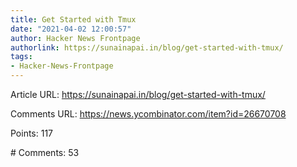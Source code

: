 ```yaml
---
title: Get Started with Tmux
date: "2021-04-02 12:00:57"
author: Hacker News Frontpage
authorlink: https://sunainapai.in/blog/get-started-with-tmux/
tags:
- Hacker-News-Frontpage
---
```


<p>Article URL: <a href="https://sunainapai.in/blog/get-started-with-tmux/">https://sunainapai.in/blog/get-started-with-tmux/</a></p>
<p>Comments URL: <a href="https://news.ycombinator.com/item?id=26670708">https://news.ycombinator.com/item?id=26670708</a></p>
<p>Points: 117</p>
<p># Comments: 53</p>

